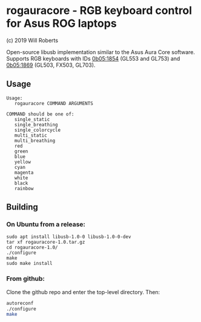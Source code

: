 # rogauracore - RGB keyboard control for Asus ROG laptops

(c) 2019 Will Roberts

Open-source libusb implementation similar to the Asus Aura Core
software.  Supports RGB keyboards with IDs
[0b05:1854](https://linux-hardware.org/index.php?id=usb:0b05-1854)
(GL553 and GL753) and
[0b05:1869](https://linux-hardware.org/index.php?id=usb:0b05-1869)
(GL503, FX503, GL703).

## Usage

```
Usage:
   rogauracore COMMAND ARGUMENTS

COMMAND should be one of:
   single_static
   single_breathing
   single_colorcycle
   multi_static
   multi_breathing
   red
   green
   blue
   yellow
   cyan
   magenta
   white
   black
   rainbow
```

## Building

### On Ubuntu from a release:

```
sudo apt install libusb-1.0-0 libusb-1.0-0-dev
tar xf rogauracore-1.0.tar.gz
cd rogauracore-1.0/
./configure
make
sudo make install
```

### From github:

Clone the github repo and enter the top-level directory.  Then:

```sh
autoreconf
./configure
make
```
